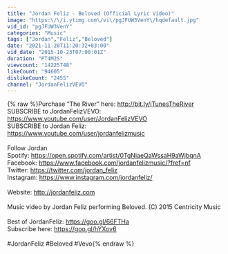 ```yaml
---
title: "Jordan Feliz - Beloved (Official Lyric Video)"
image: "https:\/\/i.ytimg.com\/vi\/pgJFUW3VenY\/hqdefault.jpg"
vid_id: "pgJFUW3VenY"
categories: "Music"
tags: ["Jordan","Feliz","Beloved"]
date: "2021-11-20T11:20:32+03:00"
vid_date: "2015-10-23T07:00:01Z"
duration: "PT4M2S"
viewcount: "14225748"
likeCount: "94605"
dislikeCount: "2455"
channel: "JordanFelizVEVO"
---
```

{% raw %}Purchase “The River” here: <a rel="nofollow" target="blank" href="http://bit.ly/iTunesTheRiver">http://bit.ly/iTunesTheRiver</a><br />SUBSCRIBE to JordanFelizVEVO: <a rel="nofollow" target="blank" href="https://www.youtube.com/user/JordanFelizVEVO">https://www.youtube.com/user/JordanFelizVEVO</a><br />SUBSCRIBE to Jordan Feliz: <a rel="nofollow" target="blank" href="https://www.youtube.com/user/jordanfelizmusic">https://www.youtube.com/user/jordanfelizmusic</a><br /><br />Follow Jordan<br />Spotify: <a rel="nofollow" target="blank" href="https://open.spotify.com/artist/0TgNiaeQaWssaH9aWjbqnA">https://open.spotify.com/artist/0TgNiaeQaWssaH9aWjbqnA</a><br />Facebook: <a rel="nofollow" target="blank" href="https://www.facebook.com/jordanfelizmusic/?fref=nf">https://www.facebook.com/jordanfelizmusic/?fref=nf</a><br />Twitter: <a rel="nofollow" target="blank" href="https://twitter.com/jordan_feliz">https://twitter.com/jordan_feliz</a><br />Instagram: <a rel="nofollow" target="blank" href="https://www.instagram.com/jordanfeliz/">https://www.instagram.com/jordanfeliz/</a><br /><br />Website: <a rel="nofollow" target="blank" href="http://jordanfeliz.com">http://jordanfeliz.com</a><br /><br />Music video by Jordan Feliz performing Beloved. (C) 2015 Centricity Music<br /><br />Best of JordanFeliz: <a rel="nofollow" target="blank" href="https://goo.gl/66FTHa">https://goo.gl/66FTHa</a><br />Subscribe here: <a rel="nofollow" target="blank" href="https://goo.gl/hYXov6">https://goo.gl/hYXov6</a><br /><br />#JordanFeliz #Beloved #Vevo{% endraw %}
